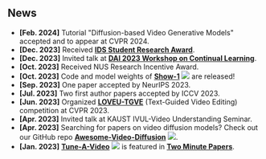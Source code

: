 ## News

- **[Feb. 2024]** Tutorial "Diffusion-based Video Generative Models" accepted and to appear at CVPR 2024.
- **[Dec. 2023]** Received [**IDS Student Research Award**](https://ids.nus.edu.sg/gathering23.html).
- **[Dec. 2023]** Invited talk at [**DAI 2023 Workshop on Continual Learning**](https://dai-cl.github.io/). 
- **[Oct. 2023]** Received NUS Research Incentive Award.
- **[Oct. 2023]** Code and model weights of [**Show-1**](https://showlab.github.io/Show-1/) [![](https://img.shields.io/github/stars/showlab/Show-1?style=social)](https://github.com/showlab/Show-1) are released!
- **[Sep. 2023]** One paper accepted by NeurIPS 2023.
- **[Jul. 2023]** Two first author papers accepted by ICCV 2023.
- **[Jun. 2023]** Organized [**LOVEU-TGVE**](https://sites.google.com/view/loveucvpr23/track4) (Text-Guided Video Editing) competition at CVPR 2023.
- **[Apr. 2023]** Invited talk at KAUST IVUL-Video Understanding Seminar.
- **[Apr. 2023]** Searching for papers on video diffusion models? Check out our GitHub repo [**Awesome-Video-Diffusion**](https://github.com/showlab/Awesome-Video-Diffusion) [![](https://img.shields.io/github/stars/showlab/Awesome-Video-Diffusion?style=social)](https://github.com/showlab/Awesome-Video-Diffusion).
- **[Jan. 2023]** [**Tune-A-Video**](https://tuneavideo.github.io/) [![](https://img.shields.io/github/stars/showlab/Tune-A-Video?style=social)](https://github.com/showlab/Tune-A-Video) is featured in [**Two Minute Papers**](https://www.youtube.com/watch?v=uzF6CTtjn-g).